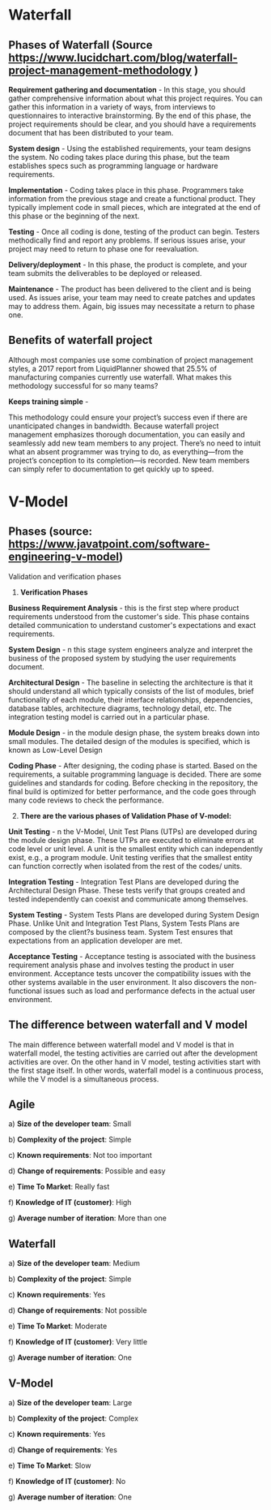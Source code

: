 # Waterfall

## Phases of Waterfall (Source https://www.lucidchart.com/blog/waterfall-project-management-methodology ) 

**Requirement gathering and documentation** -
In this stage, you should gather comprehensive information about what this project requires. You can gather this information in a variety of ways, from interviews to questionnaires to interactive brainstorming. By the end of this phase, the project requirements should be clear, and you should have a requirements document that has been distributed to your team.

**System design** -
Using the established requirements, your team designs the system. No coding takes place during this phase, but the team establishes specs such as programming language or hardware requirements.

**Implementation** -
Coding takes place in this phase. Programmers take information from the previous stage and create a functional product. They typically implement code in small pieces, which are integrated at the end of this phase or the beginning of the next.

**Testing** -
Once all coding is done, testing of the product can begin. Testers methodically find and report any problems. If serious issues arise, your project may need to return to phase one for reevaluation.

**Delivery/deployment** -
In this phase, the product is complete, and your team submits the deliverables to be deployed or released.

**Maintenance** -
The product has been delivered to the client and is being used. As issues arise, your team may need to create patches and updates may to address them. Again, big issues may necessitate a return to phase one.

## Benefits of waterfall project 
Although most companies use some combination of project management styles, a 2017 report from LiquidPlanner showed that 25.5% of manufacturing companies currently use waterfall. What makes this methodology successful for so many teams?

**Keeps training simple** -

This methodology could ensure your project’s success even if there are unanticipated changes in bandwidth. Because waterfall project management emphasizes thorough documentation, you can easily and seamlessly add new team members to any project. There’s no need to intuit what an absent programmer was trying to do, as everything—from the project’s conception to its completion—is recorded. New team members can simply refer to documentation to get quickly up to speed.


# V-Model

## Phases  (source: https://www.javatpoint.com/software-engineering-v-model)

 Validation and verification phases

1. **Verification Phases**

**Business Requirement Analysis** - this is the first step where product requirements understood from the customer's side. This phase contains detailed communication to understand customer's expectations and exact requirements.

**System Design** - n this stage system engineers analyze and interpret the business of the proposed system by studying the user requirements document.

**Architectural Design** - The baseline in selecting the architecture is that it should understand all which typically consists of the list of modules, brief functionality of each module, their interface relationships, dependencies, database tables, architecture diagrams, technology detail, etc. The integration testing model is carried out in a particular phase.

**Module Design** - in the module design phase, the system breaks down into small modules. The detailed design of the modules is specified, which is known as Low-Level Design

**Coding Phase** - After designing, the coding phase is started. Based on the requirements, a suitable programming language is decided. There are some guidelines and standards for coding. Before checking in the repository, the final build is optimized for better performance, and the code goes through many code reviews to check the performance.

2. **There are the various phases of Validation Phase of V-model:**

**Unit Testing** - n the V-Model, Unit Test Plans (UTPs) are developed during the module design phase. These UTPs are executed to eliminate errors at code level or unit level. A unit is the smallest entity which can independently exist, e.g., a program module. Unit testing verifies that the smallest entity can function correctly when isolated from the rest of the codes/ units.

**Integration Testing** - Integration Test Plans are developed during the Architectural Design Phase. These tests verify that groups created and tested independently can coexist and communicate among themselves.

**System Testing** - System Tests Plans are developed during System Design Phase. Unlike Unit and Integration Test Plans, System Tests Plans are composed by the client?s business team. System Test ensures that expectations from an application developer are met.

**Acceptance Testing** - Acceptance testing is associated with the business requirement analysis phase and involves testing the product in user environment. Acceptance tests uncover the compatibility issues with the other systems available in the user environment. It also discovers the non-functional issues such as load and performance defects in the actual user environment.

## The difference between waterfall and V model 

The main difference between waterfall model and V model is that in waterfall model, the testing activities are carried out after the development activities are over. On the other hand in V model, testing activities start with the first stage itself. In other words, waterfall model is a continuous process, while the V model is a simultaneous process. 

## Agile

a) **Size of the developer team**: Small

b) **Complexity of the project**: Simple

c) **Known requirements**: Not too important

d) **Change of requirements**: Possible and easy

e) **Time To Market**: Really fast

f) **Knowledge of IT (customer)**: High

g) **Average number of iteration**: More than one

## Waterfall

a) **Size of the developer team**: Medium

b) **Complexity of the project**: Simple

c) **Known requirements**: Yes

d) **Change of requirements**: Not possible

e) **Time To Market**: Moderate

f) **Knowledge of IT (customer)**: Very little

g) **Average number of iteration**: One

## V-Model

a) **Size of the developer team**: Large

b) **Complexity of the project**: Complex

c) **Known requirements**: Yes

d) **Change of requirements**: Yes

e) **Time To Market**: Slow

f) **Knowledge of IT (customer)**: No

g) **Average number of iteration**: One
